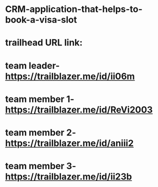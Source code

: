 # CRM-application-that-helps-to-book-a-visa-slot
# trailhead URL link:
# team leader-https://trailblazer.me/id/ii06m
# team member 1-https://trailblazer.me/id/ReVi2003
# team member 2-https://trailblazer.me/id/aniii2
# team member 3-https://trailblazer.me/id/ii23b
